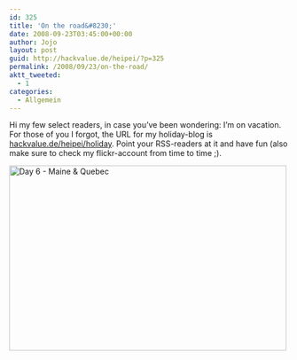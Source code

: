 ```yaml
---
id: 325
title: 'On the road&#8230;'
date: 2008-09-23T03:45:00+00:00
author: Jojo
layout: post
guid: http://hackvalue.de/heipei/?p=325
permalink: /2008/09/23/on-the-road/
aktt_tweeted:
  - 1
categories:
  - Allgemein
---
```

Hi my few select readers, in case you&#8217;ve been wondering: I&#8217;m on vacation. For those of you I forgot, the URL for my holiday-blog is [hackvalue.de/heipei/holiday](http://hackvalue.de/heipei/holiday). Point your RSS-readers at it and have fun (also make sure to check my flickr-account from time to time ;).
  
[<img src="https://farm4.static.flickr.com/3253/2876889257_f6969fc6f3.jpg" width="500" height="334" alt="Day 6 - Maine & Quebec" class="aligncenter" />](https://secure.flickr.com/photos/heipei/2876889257/ "Day 6 - Maine & Quebec by heipei, on Flickr")